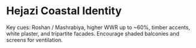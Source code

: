 # Hejazi Coastal Identity
Key cues: Roshan / Mashrabiya, higher WWR up to ~60%, timber accents, white plaster, and tripartite facades. Encourage shaded balconies and screens for ventilation.

